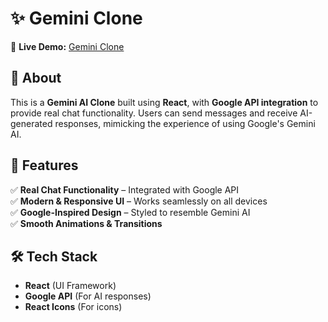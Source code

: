 # ✨ Gemini Clone  

🔗 **Live Demo:** [Gemini Clone](https://gemini-ai-clone-site.netlify.app/)  

## 📌 About  
This is a **Gemini AI Clone** built using **React**, with **Google API integration** to provide real chat functionality. Users can send messages and receive AI-generated responses, mimicking the experience of using Google's Gemini AI.  

## 🚀 Features  
✅ **Real Chat Functionality** – Integrated with Google API  
✅ **Modern & Responsive UI** – Works seamlessly on all devices  
✅ **Google-Inspired Design** – Styled to resemble Gemini AI  
✅ **Smooth Animations & Transitions**  

## 🛠️ Tech Stack  
- **React** (UI Framework)  
- **Google API** (For AI responses)  
- **React Icons** (For icons)  



